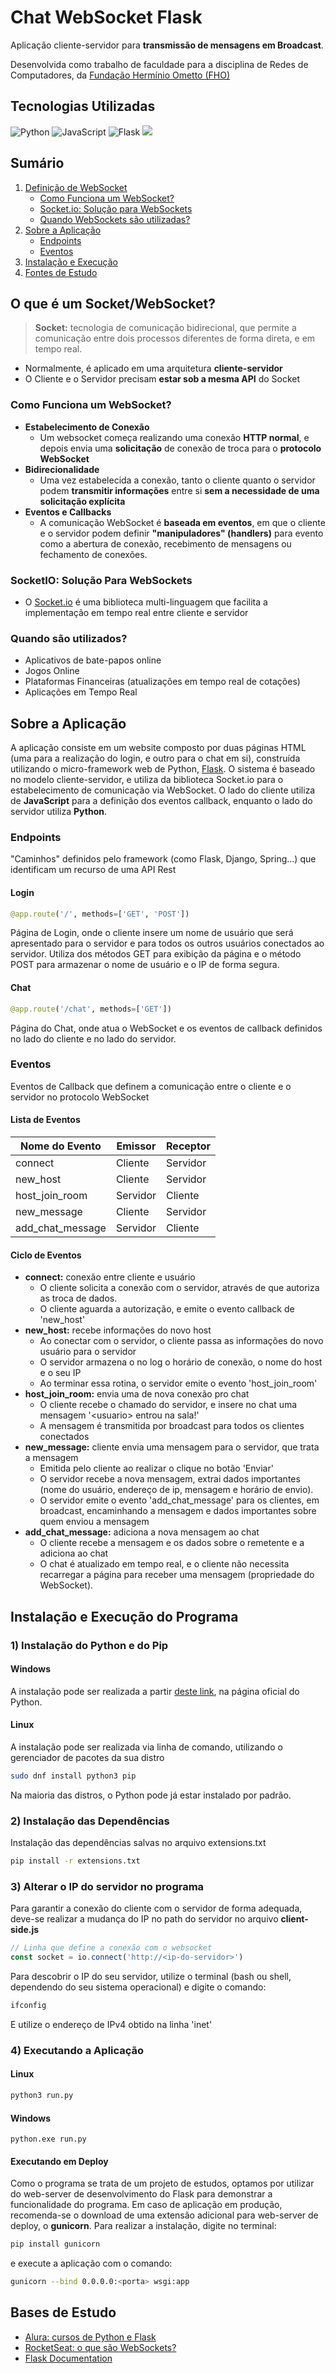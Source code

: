 # Chat WebSocket Flask

Aplicação cliente-servidor para **transmissão de mensagens em Broadcast**.

Desenvolvida como trabalho de faculdade para a disciplina de Redes de Computadores, da [Fundação Hermínio Ometto (FHO)](www.fho.edu.br)

## Tecnologias Utilizadas

![Python](https://img.shields.io/badge/python-3670A0?style=for-the-badge&logo=python&logoColor=ffdd54)
![JavaScript](https://img.shields.io/badge/javascript-%23323330.svg?style=for-the-badge&logo=javascript&logoColor=%23F7DF1E)
![Flask](https://img.shields.io/badge/flask-%23000.svg?style=for-the-badge&logo=flask&logoColor=white)
<img src="https://img.shields.io/badge/Socket.io-black?style=for-the-badge&logo=socket.io&badgeColor=010101">



## Sumário

1) [Definição de WebSocket](#o-que-é-um-websocket)
    - [Como Funciona um WebSocket?](#como-funciona-um-websocket)
    - [Socket.io: Solução para WebSockets](#socketio-solução-para-websockets)
    - [Quando WebSockets são utilizadas?](#quando-são-utilizados)
2) [Sobre a Aplicação](#sobre-a-aplicação)
    - [Endpoints](#endpoints)
    - [Eventos](#eventos)
3) [Instalação e Execução](#instalação-e-execução-do-programa)
4) [Fontes de Estudo](#bases-de-estudo)

## O que é um Socket/WebSocket?
> **Socket:** tecnologia de comunicação bidirecional, que permite a comunicação entre dois processos diferentes de forma direta, e em tempo real.
- Normalmente, é aplicado em uma arquitetura **cliente-servidor**
- O Cliente e o Servidor precisam **estar sob a mesma API** do Socket

### Como Funciona um WebSocket?

- **Estabelecimento de Conexão**
    - Um websocket começa realizando uma conexão **HTTP normal**, e depois envia uma **solicitação** de conexão de troca para o **protocolo WebSocket** 
- **Bidirecionalidade**
    - Uma vez estabelecida a conexão, tanto o cliente quanto o servidor podem **transmitir informações** entre si **sem a necessidade de uma solicitação explícita**
- **Eventos e Callbacks**
    - A comunicação WebSocket é **baseada em eventos**, em que o cliente e o servidor podem definir **"manipuladores" (handlers)** para evento como a abertura de conexão, recebimento de mensagens ou fechamento de conexões.


### SocketIO: Solução Para WebSockets

- O [Socket.io](https://socket.io/) é uma biblioteca multi-linguagem que facilita a implementação em tempo real entre cliente e servidor

### Quando são utilizados?

- Aplicativos de bate-papos online
- Jogos Online 
- Plataformas Financeiras (atualizações em tempo real de cotações)
- Aplicações em Tempo Real

## Sobre a Aplicação
A aplicação consiste em um website composto por duas páginas HTML (uma para a realização do login, e outro para o chat em si), construída utilizando o micro-framework web de Python, [Flask](https://flask.palletsprojects.com/en/stable/).
O sistema é baseado no modelo cliente-servidor, e utiliza da biblioteca Socket\.io para o estabelecimento de comunicação via WebSocket. O lado do cliente utiliza de **JavaScript** para a definição dos eventos callback, enquanto o lado do servidor utiliza **Python**.

### Endpoints
"Caminhos" definidos pelo framework (como Flask, Django, Spring...) que identificam um recurso de uma API Rest

#### Login
```python
@app.route('/', methods=['GET', 'POST'])
```
Página de Login, onde o cliente insere um nome de usuário que será apresentado para o servidor e para todos os outros usuários conectados ao servidor.
Utiliza dos métodos GET para exibição da página e o método POST para armazenar o nome de usuário e o IP de forma segura.

#### Chat
```python
@app.route('/chat', methods=['GET'])
```
Página do Chat, onde atua o WebSocket e os eventos de callback definidos no lado do cliente e no lado do servidor.


### Eventos
Eventos de Callback que definem a comunicação entre o cliente e o servidor no protocolo WebSocket

#### Lista de Eventos

| Nome do Evento | Emissor  | Receptor  |
| -------------- | ------   | --------  |
| connect        | Cliente  | Servidor  |
| new_host       | Cliente  | Servidor  |
| host_join_room | Servidor | Cliente   |
| new_message    | Cliente  | Servidor  |
| add_chat_message | Servidor | Cliente |

#### Ciclo de Eventos

- **connect:** conexão entre cliente e usuário 
    - O cliente solicita a conexão com o servidor, através de que autoriza as troca de dados.
    - O cliente aguarda a autorização, e emite o evento callback de 'new_host'
- **new_host:** recebe informações do novo host
    - Ao conectar com o servidor, o cliente passa as informações do novo usuário para o servidor
    - O servidor armazena o no log o horário de conexão, o nome do host e o seu IP
    - Ao terminar essa rotina, o servidor emite o evento 'host_join_room'
- **host_join_room:** envia uma de nova conexão pro chat
    - O cliente recebe o chamado do servidor, e insere no chat uma mensagem '\<usuario> entrou na sala!'
    - A mensagem é transmitida por broadcast para todos os clientes conectados
- **new_message:** cliente envia uma mensagem para o servidor, que trata a mensagem
    - Emitida pelo cliente ao realizar o clique no botão 'Enviar'
    - O servidor recebe a nova mensagem, extrai dados importantes (nome do usuário, endereço de ip, mensagem e horário de envio).
    - O servidor emite o evento 'add_chat_message' para os clientes, em broadcast, encaminhando a mensagem e dados importantes sobre quem enviou a mensagem
- **add_chat_message:** adiciona a nova mensagem ao chat
    - O cliente recebe a mensagem e os dados sobre o remetente e a adiciona ao chat
    - O chat é atualizado em tempo real, e o cliente não necessita recarregar a página para receber uma mensagem (propriedade do WebSocket).

## Instalação e Execução do Programa

### 1) Instalação do Python e do Pip

#### Windows

A instalação pode ser realizada a partir [deste link](), na página oficial do Python.

#### Linux

A instalação pode ser realizada via linha de comando, utilizando o gerenciador de pacotes da sua distro

```bash
sudo dnf install python3 pip
```

Na maioria das distros, o Python pode já estar instalado por padrão.

### 2) Instalação das Dependências

Instalação das dependências salvas no arquivo extensions.txt

```bash
pip install -r extensions.txt
```

### 3) Alterar o IP do servidor no programa

Para garantir a conexão do cliente com o servidor de forma adequada, deve-se realizar a mudança do IP no path do servidor no arquivo **client-side.js** 

```javascript
// Linha que define a conexão com o websocket
const socket = io.connect('http://<ip-do-servidor>')
```

Para descobrir o IP do seu servidor, utilize o terminal (bash ou shell, dependendo do seu sistema operacional) e digite o comando:

```bash
ifconfig
```

E utilize o endereço de IPv4 obtido na linha 'inet'

### 4) Executando a Aplicação

#### Linux
```bash
python3 run.py
```

#### Windows
```shell
python.exe run.py
```
#### Executando em Deploy

Como o programa se trata de um projeto de estudos, optamos por utilizar do web-server de desenvolvimento do Flask para demonstrar a funcionalidade do programa.
Em caso de aplicação em produção, recomenda-se o download de uma extensão adicional para web-server de deploy, o **gunicorn**.
Para realizar a instalação, digite no terminal:

```bash
pip install gunicorn
```

e execute a aplicação com o comando:

```bash
gunicorn --bind 0.0.0.0:<porta> wsgi:app
```

## Bases de Estudo

- [Alura: cursos de Python e Flask](https://alura.com.br)
- [RocketSeat: o que são WebSockets?](https://www.rocketseat.com.br/blog/artigos/post/web-socket-o-que-e-e-como-usar)
- [Flask Documentation](https://flask.palletsprojects.com/en/stable/)